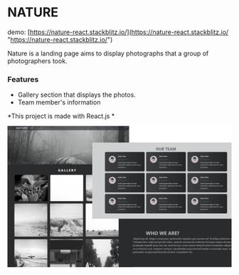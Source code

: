 # NATURE

demo: [https://nature-react.stackblitz.io/](https://nature-react.stackblitz.io/ "https://nature-react.stackblitz.io/")

Nature is a landing page aims to display photographs that a group of photographers took.

### Features

- Gallery section that displays the photos.
- Team member's information

*This project is made with React.js *

[![](https://github.com/yagnurl/nature-project-react/blob/master/nature-preview.png?raw=true)](http://https://github.com/yagnurl/nature-project-react/blob/master/nature-preview.png?raw=true)

